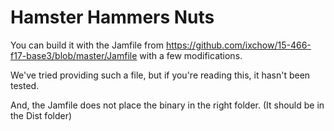 # Hamster Hammers Nuts

You can build it with the Jamfile from https://github.com/ixchow/15-466-f17-base3/blob/master/Jamfile with a few modifications.

We've tried providing such a file, but if you're reading this, it hasn't been tested. 

And, the Jamfile does not place the binary in the right folder. (It should be in the Dist folder)
